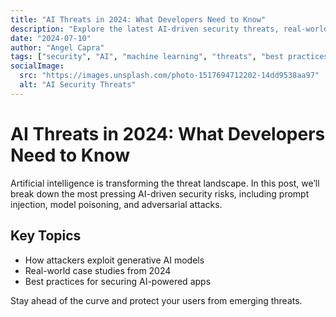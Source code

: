 ```yaml
---
title: "AI Threats in 2024: What Developers Need to Know"
description: "Explore the latest AI-driven security threats, real-world attack scenarios, and how to defend your applications in the age of generative AI."
date: "2024-07-10"
author: "Angel Capra"
tags: ["security", "AI", "machine learning", "threats", "best practices"]
socialImage:
  src: "https://images.unsplash.com/photo-1517694712202-14dd9538aa97"
  alt: "AI Security Threats"
---
```


# AI Threats in 2024: What Developers Need to Know

Artificial intelligence is transforming the threat landscape. In this post, we’ll break down the most pressing AI-driven security risks, including prompt injection, model poisoning, and adversarial attacks.

## Key Topics

- How attackers exploit generative AI models
- Real-world case studies from 2024
- Best practices for securing AI-powered apps

Stay ahead of the curve and protect your users from emerging threats.
